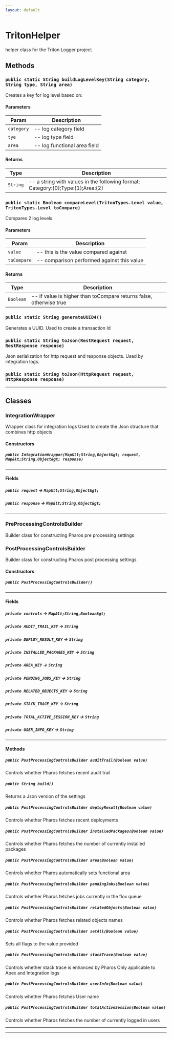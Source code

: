 ```yaml
---
layout: default
---
```

# TritonHelper

helper class for the Triton Logger project

## Methods
### `public static String buildLogLevelKey(String category, String type, String area)`

Creates a key for log level based on:

#### Parameters

|Param|Description|
|---|---|
|`category`|-- log category field|
|`tye`|-- log type field|
|`area`|-- log functional area field|

#### Returns

|Type|Description|
|---|---|
|`String`|-- a string with values in the following format: Category:{0};Type:{1};Area:{2}|

### `public static Boolean compareLevel(TritonTypes.Level value, TritonTypes.Level toCompare)`

Compares 2 log levels.

#### Parameters

|Param|Description|
|---|---|
|`value`|-- this is the value compared against|
|`toCompare`|-- comparison performed against this value|

#### Returns

|Type|Description|
|---|---|
|`Boolean`|-- if value is higher than toCompare returns false, otherwise true|

### `public static String generateUUID4()`

Generates a UUID.
Used to create a transaction Id

### `public static String toJson(RestRequest request, RestResponse response)`

Json serialization for http request and response objects.
Used by integration logs.

### `public static String toJson(HttpRequest request, HttpResponse response)`
---
## Classes
### IntegrationWrapper

Wrapper class for integration logs
Used to create the Json structure that combines http objects

#### Constructors
##### `public IntegrationWrapper(Map&lt;String,Object&gt; request, Map&lt;String,Object&gt; response)`
---
#### Fields

##### `public request` → `Map&lt;String,Object&gt;`


##### `public response` → `Map&lt;String,Object&gt;`


---

### PreProcessingControlsBuilder

Builder class for constructing Pharos pre processing settings


### PostProcessingControlsBuilder

Builder class for constructing Pharos post processing settings

#### Constructors
##### `public PostProcessingControlsBuilder()`
---
#### Fields

##### `private controls` → `Map&lt;String,Boolean&gt;`


##### `private AUDIT_TRAIL_KEY` → `String`


##### `private DEPLOY_RESULT_KEY` → `String`


##### `private INSTALLED_PACKAGES_KEY` → `String`


##### `private AREA_KEY` → `String`


##### `private PENDING_JOBS_KEY` → `String`


##### `private RELATED_OBJECTS_KEY` → `String`


##### `private STACK_TRACE_KEY` → `String`


##### `private TOTAL_ACTIVE_SESSION_KEY` → `String`


##### `private USER_INFO_KEY` → `String`


---
#### Methods
##### `public PostProcessingControlsBuilder auditTrail(Boolean value)`

Controls whether Pharos fetches recent audit trail

##### `public String build()`

Returns a Json version of the settings

##### `public PostProcessingControlsBuilder deployResult(Boolean value)`

Controls whether Pharos fetches recent deployments

##### `public PostProcessingControlsBuilder installedPackages(Boolean value)`

Controls whether Pharos fetches the number of currently installed packages

##### `public PostProcessingControlsBuilder area(Boolean value)`

Controls whether Pharos automatically sets functional area

##### `public PostProcessingControlsBuilder pendingJobs(Boolean value)`

Controls whether Pharos fetches jobs currently in the flox queue

##### `public PostProcessingControlsBuilder relatedObjects(Boolean value)`

Controls whether Pharos fetches related objects names

##### `public PostProcessingControlsBuilder setAll(Boolean value)`

Sets all flags to the value provided

##### `public PostProcessingControlsBuilder stackTrace(Boolean value)`

Controls whether stack trace is enhanced by Pharos
Only applicable to Apex and Integration logs

##### `public PostProcessingControlsBuilder userInfo(Boolean value)`

Controls whether Pharos fetches User name

##### `public PostProcessingControlsBuilder totalActiveSession(Boolean value)`

Controls whether Pharos fetches the number of currently logged in users

---

---
